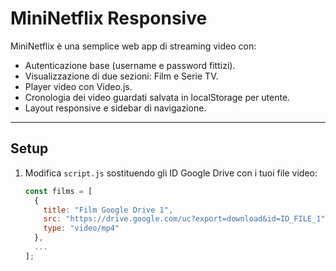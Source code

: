 # MiniNetflix Responsive

MiniNetflix è una semplice web app di streaming video con:

- Autenticazione base (username e password fittizi).
- Visualizzazione di due sezioni: Film e Serie TV.
- Player video con Video.js.
- Cronologia dei video guardati salvata in localStorage per utente.
- Layout responsive e sidebar di navigazione.

---

## Setup

1. Modifica `script.js` sostituendo gli ID Google Drive con i tuoi file video:

   ```js
   const films = [
     {
       title: "Film Google Drive 1",
       src: "https://drive.google.com/uc?export=download&id=ID_FILE_1",
       type: "video/mp4"
     },
     ...
   ];
